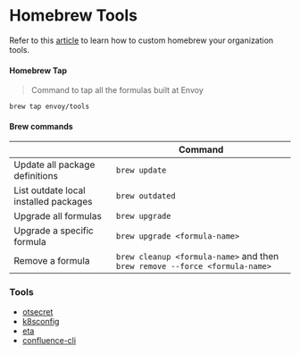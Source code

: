 # Homebrew Tools

Refer to this [article](https://docs.brew.sh/Formula-Cookbook) to learn how to custom homebrew your organization tools.

#### Homebrew Tap

> Command to tap all the formulas built at Envoy

```
brew tap envoy/tools
```

#### Brew commands

| | Command |
| --- | --- |
| Update all package definitions | `brew update` |
| List outdate local installed packages | `brew outdated` |
| Upgrade all formulas | `brew upgrade` |
| Upgrade a specific formula | `brew upgrade <formula-name>` |
| Remove a formula | `brew cleanup <formula-name>` and then `brew remove --force <formula-name>` |

### Tools

* [otsecret](otsecret.md)
* [k8sconfig](k8sconfig.md)
* [eta](eta.md)
* [confluence-cli](confluence-cli.md)
